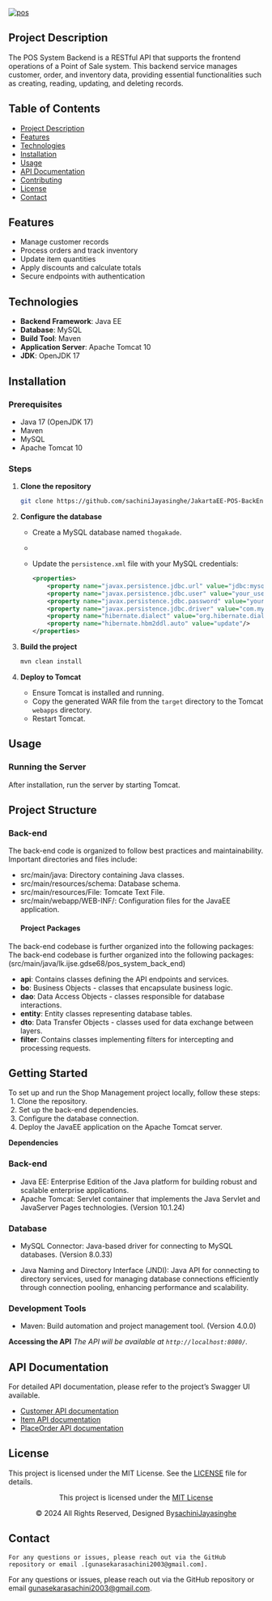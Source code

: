 <a href="https://git.io/typing-svg"><img src="https://readme-typing-svg.herokuapp.com?font=Fira+Code&weight=600&size=50&pause=1000&center=true&vCenter=true&color=green&width=835&height=70&lines=POS+SYSTEM+BACKEND" alt="pos" /></a>
## Project Description
The POS System Backend is a RESTful API that supports the frontend operations of a Point of Sale system. This backend service manages customer, order, and inventory data, providing essential functionalities such as creating, reading, updating, and deleting records.
## Table of Contents
- [Project Description](#project-description)
- [Features](#features)
- [Technologies](#technologies)
- [Installation](#installation)
- [Usage](#usage)
- [API Documentation](#api-documentation)
- [Contributing](#contributing)
- [License](#license)
- [Contact](#contact)
## Features
- Manage customer records
- Process orders and track inventory
- Update item quantities
- Apply discounts and calculate totals
- Secure endpoints with authentication
## Technologies
- **Backend Framework**: Java EE
- **Database**: MySQL
- **Build Tool**: Maven
- **Application Server**: Apache Tomcat 10
- **JDK**: OpenJDK 17
## Installation
### Prerequisites
- Java 17 (OpenJDK 17)
- Maven
- MySQL
- Apache Tomcat 10  
### Steps
1. **Clone the repository**
   ```bash
   git clone https://github.com/sachiniJayasinghe/JakartaEE-POS-BackEnd.git
2. **Configure the database**
   - Create a MySQL database named `thogakade`.
   - 
   - Update the `persistence.xml` file with your MySQL credentials:
     
     ```xml
     <properties>
         <property name="javax.persistence.jdbc.url" value="jdbc:mysql://localhost:3306/thogakade"/>
         <property name="javax.persistence.jdbc.user" value="your_username"/>
         <property name="javax.persistence.jdbc.password" value="your_password"/>
         <property name="javax.persistence.jdbc.driver" value="com.mysql.cj.jdbc.Driver"/>
         <property name="hibernate.dialect" value="org.hibernate.dialect.MySQL8Dialect"/>
         <property name="hibernate.hbm2ddl.auto" value="update"/>
     </properties>
     ```
3. **Build the project**
   ```bash
   mvn clean install
4. **Deploy to Tomcat**
   
   - Ensure Tomcat is installed and running.
    - Copy the generated WAR file from the `target` directory to the Tomcat `webapps` directory.
    - Restart Tomcat.
## Usage
### Running the Server
After installation, run the server by starting Tomcat.
## Project Structure
   ### Back-end
   The back-end code is organized to follow best practices and maintainability. Important directories and files include:
   
- src/main/java: Directory containing Java classes.
- src/main/resources/schema: Database schema.
- src/main/resources/File: Tomcate Text File.
- src/main/webapp/WEB-INF/: Configuration files for the JavaEE application.
   #### Project Packages
The back-end codebase is further organized into the following packages:
The back-end codebase is further organized into the following packages:
(src/main/java/lk.ijse.gdse68/pos_system_back_end)
- **api**: Contains classes defining the API endpoints and services.
- **bo**: Business Objects - classes that encapsulate business logic.
- **dao**: Data Access Objects - classes responsible for database interactions.
- **entity**: Entity classes representing database tables.
- **dto**: Data Transfer Objects - classes used for data exchange between layers.
- **filter**: Contains classes implementing filters for intercepting and processing requests.
## Getting Started
To set up and run the Shop Management project locally, follow these steps:
&nbsp;1. Clone the repository.  
&nbsp;2. Set up the back-end dependencies.  
&nbsp;3. Configure the database connection.  
&nbsp;4. Deploy the JavaEE application on the Apache Tomcat server.

**Dependencies**
### Back-end
* Java EE: Enterprise Edition of the Java platform for building robust and scalable enterprise applications.
* Apache Tomcat: Servlet container that implements the Java Servlet and JavaServer Pages technologies. (Version 10.1.24)
### Database
* MySQL Connector: Java-based driver for connecting to MySQL databases. (Version 8.0.33)
  
* Java Naming and Directory Interface (JNDI): Java API for connecting to directory services, used for managing database connections efficiently through connection pooling, enhancing performance and scalability.
### Development Tools
* Maven: Build automation and project management tool. (Version 4.0.0)
 
**Accessing the API**
*The API will be available at `http://localhost:8080/`.*
## API Documentation
For detailed API documentation, please refer to the project’s Swagger UI available.
- [Customer API documentation](https://documenter.getpostman.com/view/35385718/2sA3s1nrTc)
- [Item API documentation](https://documenter.getpostman.com/view/35385718/2sA3rzLZ3N)
- [PlaceOrder API documentation](https://documenter.getpostman.com/view/35386302/2sA3s1mrUM)
## License
This project is licensed under the MIT License. See the [LICENSE](LICENSE) file for details.

<div align="center">
    <p>This project is licensed under the <a href="LICENSE">MIT License</a></p>
    <p>© 2024 All Rights Reserved, Designed By<a href="https://github.com/sachiniJayasinghe">sachiniJayasinghe</a></p>
</div>

   ## Contact
    For any questions or issues, please reach out via the GitHub repository or email .[gunasekarasachini2003@gmail.com].
  
   For any questions or issues, please reach out via the GitHub repository or email [gunasekarasachini2003@gmail.com](mailto:gunasekarasachini2003@gmail.com).
